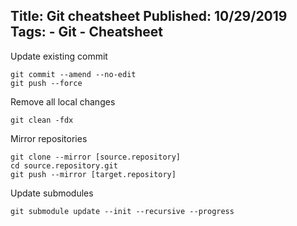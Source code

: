 Title: Git cheatsheet
Published: 10/29/2019
Tags:
    - Git
    - Cheatsheet
---
Update existing commit

    git commit --amend --no-edit
    git push --force 

Remove all local changes

    git clean -fdx

Mirror repositories

    git clone --mirror [source.repository]
    cd source.repository.git
    git push --mirror [target.repository]
	
Update submodules

    git submodule update --init --recursive --progress